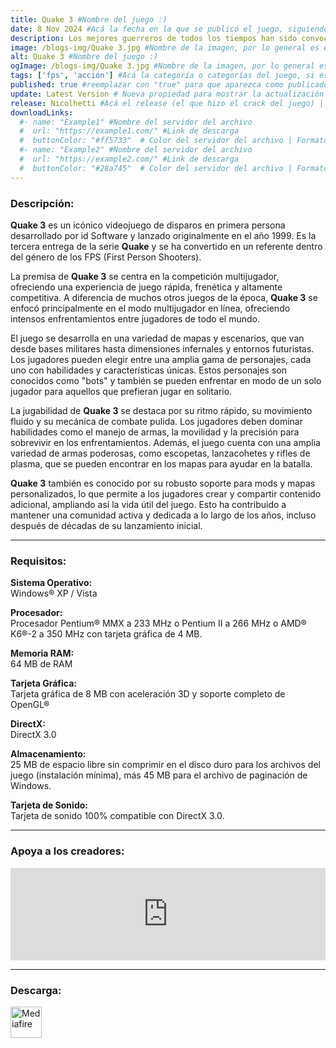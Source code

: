 ```yaml
---
title: Quake 3 #Nombre del juego :)
date: 8 Nov 2024 #Acá la fecha en la que se publicó el juego, siguiendo este formato: Dia "30", Mes "Oct", Año "2024" = como debe quedar: 30 Oct 2024
description: Los mejores guerreros de todos los tiempos han sido convocados para combatir y entretener a una antigua raza alienígena. Empuña diversas armas y potenciadores, y lucha por la gloria contra combatientes despiadados en este frenético FPS para uno o varios jugadores. #Acá una mini descripción del juego
image: /blogs-img/Quake 3.jpg #Nombre de la imagen, por lo general es exactamente el mismo nombre que el juego excluyendo lo ":" (Dos puntos)
alt: Quake 3 #Nombre del juego :)
ogImage: /blogs-img/Quake 3.jpg #Nombre de la imagen, por lo general es exactamente el mismo nombre que el juego excluyendo lo ":" (Dos puntos)
tags: ['fps', 'acción'] #Acá la categoría o categorías del juego, si es más de una se coloca en este formato: ['categoría1', 'categoría2']
published: true #reemplazar con "true" para que aparezca como publicado
update: Latest Version # Nueva propiedad para mostrar la actualización | Formato: v1.0.0
release: Nicolhetti #Acá el release (el que hizo el crack del juego) | Formato: Nicolhetti
downloadLinks:
  #- name: "Example1" #Nombre del servidor del archivo
  #  url: "https://example1.com/" #Link de descarga
  #  buttonColor: "#ff5733"  # Color del servidor del archivo | Formato hexadecimal | MediaFire: #0171F0 | Buzzheavier: #FF6600 |
  #- name: "Example2" #Nombre del servidor del archivo
  #  url: "https://example2.com/" #Link de descarga
  #  buttonColor: "#28a745"  # Color del servidor del archivo | Formato hexadecimal | MediaFire: #0171F0 | Buzzheavier: #FF6600 |
---
```


<!--En VSCode seleccionando una palabra, por ejemplo: "Quake 3" y apretando Ctrl+F2 se seleccionan todas las palabras iguales-->

### Descripción:
**Quake 3** es un icónico videojuego de disparos en primera persona desarrollado por id Software y lanzado originalmente en el año 1999. Es la tercera entrega de la serie **Quake** y se ha convertido en un referente dentro del género de los FPS (First Person Shooters).

La premisa de **Quake 3** se centra en la competición multijugador, ofreciendo una experiencia de juego rápida, frenética y altamente competitiva. A diferencia de muchos otros juegos de la época, **Quake 3** se enfocó principalmente en el modo multijugador en línea, ofreciendo intensos enfrentamientos entre jugadores de todo el mundo.

El juego se desarrolla en una variedad de mapas y escenarios, que van desde bases militares hasta dimensiones infernales y entornos futuristas. Los jugadores pueden elegir entre una amplia gama de personajes, cada uno con habilidades y características únicas. Estos personajes son conocidos como "bots" y también se pueden enfrentar en modo de un solo jugador para aquellos que prefieran jugar en solitario.

La jugabilidad de **Quake 3** se destaca por su ritmo rápido, su movimiento fluido y su mecánica de combate pulida. Los jugadores deben dominar habilidades como el manejo de armas, la movilidad y la precisión para sobrevivir en los enfrentamientos. Además, el juego cuenta con una amplia variedad de armas poderosas, como escopetas, lanzacohetes y rifles de plasma, que se pueden encontrar en los mapas para ayudar en la batalla.

**Quake 3** también es conocido por su robusto soporte para mods y mapas personalizados, lo que permite a los jugadores crear y compartir contenido adicional, ampliando así la vida útil del juego. Esto ha contribuido a mantener una comunidad activa y dedicada a lo largo de los años, incluso después de décadas de su lanzamiento inicial.
<!--Prompt para Chat-GPT: Hazme una descripción para el juego "Quake 3" y cada que menciones "Quake 3" ponlo en negrita -->

---

### Requisitos:
**Sistema Operativo:**  
Windows® XP / Vista

**Procesador:**  
Procesador Pentium® MMX a 233 MHz o Pentium II a 266 MHz o AMD® K6®-2 a 350 MHz con tarjeta gráfica de 4 MB.

**Memoria RAM:**  
64 MB de RAM

**Tarjeta Gráfica:**  
Tarjeta gráfica de 8 MB con aceleración 3D y soporte completo de OpenGL®

**DirectX:**  
DirectX 3.0

**Almacenamiento:**  
25 MB de espacio libre sin comprimir en el disco duro para los archivos del juego (instalación mínima), más 45 MB para el archivo de paginación de Windows.

**Tarjeta de Sonido:**  
Tarjeta de sonido 100% compatible con DirectX 3.0.

<!--Si falta o sobra un requisito se quita o se agrega manteniendo el mismo formato-->

---

### Apoya a los creadores:
<iframe src="https://store.steampowered.com/widget/2200/" frameborder="0" style="background-color: transparent; width: 100% !important; aspect-ratio: 646 / 190;"></iframe>

<!--Reemplazar los numeros (AppID) del juego (en este caso 2668510) por el numero (AppID) correspondiente con el juego a publicar-->
<!--El AppID se encuentra en la URL del Juego en Steam-->

---

### Descarga:

[<img src="https://gist.github.com/cxmeel/0dbc95191f239b631c3874f4ccf114e2/raw/download.svg" alt="Mediafire" height="50" />](https://www.mediafire.com/file/w3h46qtil1gqds0/Quake+III.zip/file)

<!-- # se debe reemplazar por el link de descarga-->

<!--NOMBRE-DEL-SERVICIO se debe reemplazar por el servicio donde está subido el juego-->